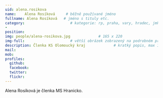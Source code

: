 ```yaml
---
uid: alena.rosikova
name:    Alena Rosíková     # běžně používané jméno
fullname: Alena Rosíková   # jméno s tituly etc.
category:                     # kategorie: rp, praha, vary, hradec, jmk, senat
- 
position: 
img: people/alena-rosikova.jpg             # 165 x 220
img-full:                     # větší obrázek zobrazený na podrobném profilu
description: Členka KS Olomoucký kraj             # kratký popis, max 160 znaků
mail: 
mob: 
profiles:
  github:
  facebook: 
  twitter:         
  flickr: 
---
```

Alena Rosíková je členka MS Hranicko.
